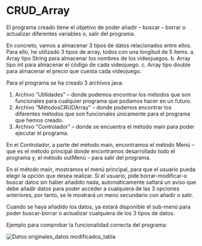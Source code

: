 # CRUD_Array

El programa creado tiene el objetivo de poder añadir – buscar – borrar o actualizar diferentes variables o, salir del programa.

En concreto, vamos a almacenar 3 tipos de datos relacionados entre ellos. Para ello, he utilizado 3 tipos de array, todos con una longitud de 5 ítems.
  a.	Array tipo String para almacenar los nombres de los videojuegos.
  b.	Array tipo int para almacenar el código de cada videojuego.
  c.	Array tipo double para almacenar el precio que cuesta cada videojuego.

Para el programa se ha creado 3 archivos java: 
  1. Archivo "Utilidades" – donde podemos encontrar los métodos que son funcionales para cualquier programa que podamos hacer en un futuro. 
  2. Archivo "MétodosCRUDArray" – donde podemos encontrar los diferentes métodos que son funcionales únicamente para el programa que hemos creado. 
  3. Archivo "Controlador" – donde se encuentra el método main para poder ejecutar el programa. 

En el Controlador, a parte del método main, encontramos el método Menú – que es el método principal donde encontramos desarrollado todo el programa y, el método outMenú – para salir del programa.

En el método main, mostramos el menú principal, para que el usuario pueda elegir la opción que desea realizar. Si el usuario, pide borrar-modificar-o buscar datos sin haber añadido nada, automáticamente saltará un aviso que debe añadir datos para poder acceder a cualquiera de las 3 opciones anteriores, por tanto, se le mostrará un menú secundario con añadir o salir.

Cuando se haya añadido los datos, ya estará disponible el sub-menú para poder buscar-borrar o actualizar cualquiera de los 3 tipos de datos. 

Ejemplo para comprobar la funcionalidad correcta del programa:

![Datos originales_datos modificados_tabla](https://user-images.githubusercontent.com/97111035/216325242-df278cb7-e89b-4612-b383-c5dc2bb2991a.JPG)




